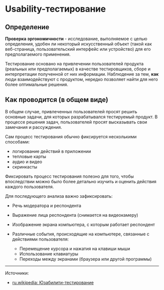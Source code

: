 # Usability-тестирование

## Определение

**Проверка эргономичности** - исследование, выполняемое с целью определения, удобен ли некоторый искусственный объект (такой как веб-страница, пользовательский интерфейс или устройство) для его предполагаемого применения.

Тестирование основано на привлечении пользователей продукта (реальных или предполагаемых) в качестве тестировщиков, сборе и интерпретации полученной от них информации. Наблюдение за тем, **как** люди взаимодействуют с продуктом, нередко позволяет найти для него более оптимальные решения.


## Как проводится (в общем виде)

В общем случае, привлеченных пользователей просят решить основные задачи, для которых разрабатывался тестируемый продукт. В процессе решения задач, пользователей просят высказывать свои замечания и рассуждения.

Сам процесс тестирования обычно фиксируется несколькими способами:

- логирование действий в приложении
- тепловые карты
- аудио и видео
- скринкасты

Фиксировать процесс тестирования полезно для того, чтобы впоследствии можно было более детально изучить и оценить действия каждого пользователя.

Для последующего анализа важно зафиксировать:

- Речь модератора и респондента
- Выражение лица респондента (снимается на видеокамеру)
- Изображение экрана компьютера, с которым работает респондент
- Различные события, происходящие на компьютере, связанные с действиями пользователя:
    
    - Перемещение курсора и нажатия на клавиши мыши
    - Использование клавиатуры
    - Переходы между экранами (браузера или другой программы)


---

Источники:

- [ru.wikipedia: Юзабилити-тестирование](https://ru.wikipedia.org/wiki/Юзабилити-тестирование)
